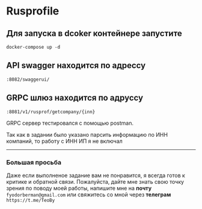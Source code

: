 # Rusprofile

## Для запуска в dcoker контейнере запустите
```docker-compose up -d```
## API swagger находится по адрессу
```:8082/swaggerui/```
## GRPC шлюз находится по адруссу
```:8081/v1/rusprof/getcompany/{inn}```

GRPC сервер тестировался с помощью postman.

Так как в задании было указано парсить информацию по ИНН компаний, то работу с ИНН ИП я не включал

***
### Большая просьба

Даже если выполненое задание вам не понравится, я всегда готов к критике и обратной связи. Пожалуйста, дайте мне знать свою точку зрения по поводу моей работы, напишите мне на __почту__ ```fyodorberman@gmail.com``` или свяжитесь со мной через __телеграм__ ```https://t.me/TeoBy```

